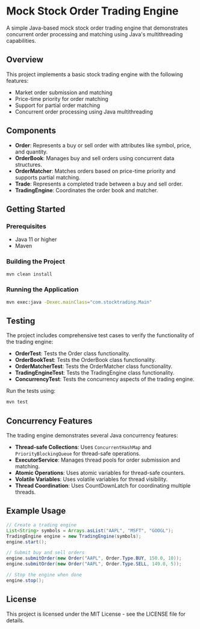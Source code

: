 # Mock Stock Order Trading Engine

A simple Java-based mock stock order trading engine that demonstrates concurrent order processing and matching using Java's multithreading capabilities.

## Overview

This project implements a basic stock trading engine with the following features:

- Market order submission and matching
- Price-time priority for order matching
- Support for partial order matching
- Concurrent order processing using Java multithreading

## Components

- **Order**: Represents a buy or sell order with attributes like symbol, price, and quantity.
- **OrderBook**: Manages buy and sell orders using concurrent data structures.
- **OrderMatcher**: Matches orders based on price-time priority and supports partial matching.
- **Trade**: Represents a completed trade between a buy and sell order.
- **TradingEngine**: Coordinates the order book and matcher.

## Getting Started

### Prerequisites

- Java 11 or higher
- Maven

### Building the Project

```bash
mvn clean install
```

### Running the Application

```bash
mvn exec:java -Dexec.mainClass="com.stocktrading.Main"
```

## Testing

The project includes comprehensive test cases to verify the functionality of the trading engine:

- **OrderTest**: Tests the Order class functionality.
- **OrderBookTest**: Tests the OrderBook class functionality.
- **OrderMatcherTest**: Tests the OrderMatcher class functionality.
- **TradingEngineTest**: Tests the TradingEngine class functionality.
- **ConcurrencyTest**: Tests the concurrency aspects of the trading engine.

Run the tests using:

```bash
mvn test
```

## Concurrency Features

The trading engine demonstrates several Java concurrency features:

- **Thread-safe Collections**: Uses `ConcurrentHashMap` and `PriorityBlockingQueue` for thread-safe operations.
- **ExecutorService**: Manages thread pools for order submission and matching.
- **Atomic Operations**: Uses atomic variables for thread-safe counters.
- **Volatile Variables**: Uses volatile variables for thread visibility.
- **Thread Coordination**: Uses CountDownLatch for coordinating multiple threads.

## Example Usage

```java
// Create a trading engine
List<String> symbols = Arrays.asList("AAPL", "MSFT", "GOOGL");
TradingEngine engine = new TradingEngine(symbols);
engine.start();

// Submit buy and sell orders
engine.submitOrder(new Order("AAPL", Order.Type.BUY, 150.0, 10));
engine.submitOrder(new Order("AAPL", Order.Type.SELL, 149.0, 5));

// Stop the engine when done
engine.stop();
```

## License

This project is licensed under the MIT License - see the LICENSE file for details. 